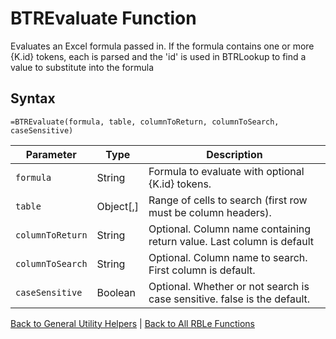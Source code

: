 # BTREvaluate Function

Evaluates an Excel formula passed in.  If the formula contains one or more {K.id} tokens, each is parsed and the 'id' is used in BTRLookup to find a value to substitute into the formula

## Syntax

```excel
=BTREvaluate(formula, table, columnToReturn, columnToSearch, caseSensitive)
```

Parameter | Type | Description
---|---|---
`formula` | String | Formula to evaluate with optional {K.id} tokens.
`table` | Object[,] | Range of cells to search (first row must be column headers).
`columnToReturn` | String | Optional. Column name containing return value. Last column is default
`columnToSearch` | String | Optional. Column name to search.  First column is default.
`caseSensitive` | Boolean | Optional.  Whether or not search is case sensitive. false is the default.

[Back to General Utility Helpers](RBLeGeneralUtilityHelpers.md) | [Back to All RBLe Functions](RBLe.md#function-documentation)